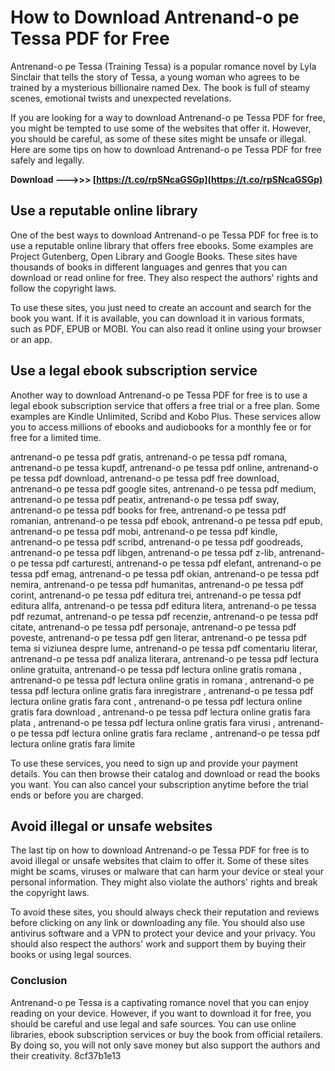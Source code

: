 
 
# How to Download Antrenand-o pe Tessa PDF for Free
 
Antrenand-o pe Tessa (Training Tessa) is a popular romance novel by Lyla Sinclair that tells the story of Tessa, a young woman who agrees to be trained by a mysterious billionaire named Dex. The book is full of steamy scenes, emotional twists and unexpected revelations.
 
If you are looking for a way to download Antrenand-o pe Tessa PDF for free, you might be tempted to use some of the websites that offer it. However, you should be careful, as some of these sites might be unsafe or illegal. Here are some tips on how to download Antrenand-o pe Tessa PDF for free safely and legally.
 
**Download --->>> [https://t.co/rpSNcaGSGp](https://t.co/rpSNcaGSGp)**


 
## Use a reputable online library
 
One of the best ways to download Antrenand-o pe Tessa PDF for free is to use a reputable online library that offers free ebooks. Some examples are Project Gutenberg, Open Library and Google Books. These sites have thousands of books in different languages and genres that you can download or read online for free. They also respect the authors' rights and follow the copyright laws.
 
To use these sites, you just need to create an account and search for the book you want. If it is available, you can download it in various formats, such as PDF, EPUB or MOBI. You can also read it online using your browser or an app.
 
## Use a legal ebook subscription service
 
Another way to download Antrenand-o pe Tessa PDF for free is to use a legal ebook subscription service that offers a free trial or a free plan. Some examples are Kindle Unlimited, Scribd and Kobo Plus. These services allow you to access millions of ebooks and audiobooks for a monthly fee or for free for a limited time.
 
antrenand-o pe tessa pdf gratis,  antrenand-o pe tessa pdf romana,  antrenand-o pe tessa kupdf,  antrenand-o pe tessa pdf online,  antrenand-o pe tessa pdf download,  antrenand-o pe tessa pdf free download,  antrenand-o pe tessa pdf google sites,  antrenand-o pe tessa pdf medium,  antrenand-o pe tessa pdf peatix,  antrenand-o pe tessa pdf sway,  antrenand-o pe tessa pdf books for free,  antrenand-o pe tessa pdf romanian,  antrenand-o pe tessa pdf ebook,  antrenand-o pe tessa pdf epub,  antrenand-o pe tessa pdf mobi,  antrenand-o pe tessa pdf kindle,  antrenand-o pe tessa pdf scribd,  antrenand-o pe tessa pdf goodreads,  antrenand-o pe tessa pdf libgen,  antrenand-o pe tessa pdf z-lib,  antrenand-o pe tessa pdf carturesti,  antrenand-o pe tessa pdf elefant,  antrenand-o pe tessa pdf emag,  antrenand-o pe tessa pdf okian,  antrenand-o pe tessa pdf nemira,  antrenand-o pe tessa pdf humanitas,  antrenand-o pe tessa pdf corint,  antrenand-o pe tessa pdf editura trei,  antrenand-o pe tessa pdf editura allfa,  antrenand-o pe tessa pdf editura litera,  antrenand-o pe tessa pdf rezumat,  antrenand-o pe tessa pdf recenzie,  antrenand-o pe tessa pdf citate,  antrenand-o pe tessa pdf personaje,  antrenand-o pe tessa pdf poveste,  antrenand-o pe tessa pdf gen literar,  antrenand-o pe tessa pdf tema si viziunea despre lume,  antrenand-o pe tessa pdf comentariu literar,  antrenand-o pe tessa pdf analiza literara,  antrenand-o pe tessa pdf lectura online gratuita,  antrenand-o pe tessa pdf lectura online gratis romana ,  antrenand-o pe tessa pdf lectura online gratis in romana ,  antrenand-o pe tessa pdf lectura online gratis fara inregistrare ,  antrenand-o pe tessa pdf lectura online gratis fara cont ,  antrenand-o pe tessa pdf lectura online gratis fara download ,  antrenand-o pe tessa pdf lectura online gratis fara plata ,  antrenand-o pe tessa pdf lectura online gratis fara virusi ,  antrenand-o pe tessa pdf lectura online gratis fara reclame ,  antrenand-o pe tessa pdf lectura online gratis fara limite
 
To use these services, you need to sign up and provide your payment details. You can then browse their catalog and download or read the books you want. You can also cancel your subscription anytime before the trial ends or before you are charged.
 
## Avoid illegal or unsafe websites
 
The last tip on how to download Antrenand-o pe Tessa PDF for free is to avoid illegal or unsafe websites that claim to offer it. Some of these sites might be scams, viruses or malware that can harm your device or steal your personal information. They might also violate the authors' rights and break the copyright laws.
 
To avoid these sites, you should always check their reputation and reviews before clicking on any link or downloading any file. You should also use antivirus software and a VPN to protect your device and your privacy. You should also respect the authors' work and support them by buying their books or using legal sources.
 
### Conclusion
 
Antrenand-o pe Tessa is a captivating romance novel that you can enjoy reading on your device. However, if you want to download it for free, you should be careful and use legal and safe sources. You can use online libraries, ebook subscription services or buy the book from official retailers. By doing so, you will not only save money but also support the authors and their creativity.
 8cf37b1e13
 
